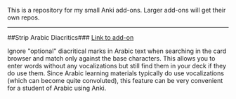 This is a repository for my small Anki add-ons. Larger add-ons will get their own repos.

---

##Strip Arabic Diacritics###
[Link to add-on](https://ankiweb.net/shared/info/1924690148)

Ignore "optional" diacritical marks in Arabic text when searching in the card browser and match only against the base characters. This allows you to enter words without any vocalizations but still find them in your deck if they do use them. Since Arabic learning materials typically do use vocalizations (which can become quite convoluted), this feature can be very convenient for a student of Arabic using Anki.
